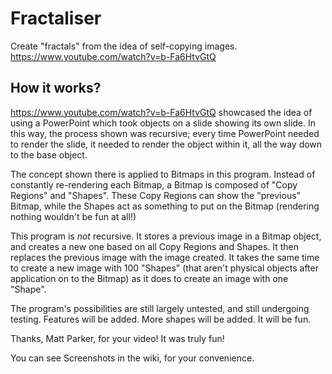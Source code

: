# Fractaliser
Create "fractals" from the idea of self-copying images. https://www.youtube.com/watch?v=b-Fa6HtvGtQ

## How it works?
https://www.youtube.com/watch?v=b-Fa6HtvGtQ showcased the idea 
of using a PowerPoint which took objects on a slide showing its own slide. 
In this way, the process shown was recursive; every time PowerPoint needed to 
render the slide, it needed to render the object within it, all the way down to the
base object. 

The concept shown there is applied to Bitmaps in this program. Instead of constantly
re-rendering each Bitmap, a Bitmap is composed of "Copy Regions" and "Shapes". These
Copy Regions can show the "previous" Bitmap, while the Shapes act as something to put
on the Bitmap (rendering nothing wouldn't be fun at all!)

This program is *not* recursive. It stores a previous image in a Bitmap object, and 
creates a new one based on all Copy Regions and Shapes. It then replaces the previous
image with the image created. It takes the same time to create a new image with 100
"Shapes" (that aren't physical objects after application on to the Bitmap) as it does
to create an image with one "Shape".

The program's possibilities are still largely untested, and still undergoing testing.
Features will be added. More shapes will be added. It will be fun.

Thanks, Matt Parker, for your video! It was truly fun!

You can see Screenshots in the wiki, for your convenience.
